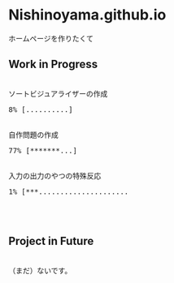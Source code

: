 # Nishinoyama.github.io
ホームページを作りたくて

<h2>Work in Progress</h2><br>
ソートビジュアライザーの作成 <pre>8% [..........]</pre> <br>
自作問題の作成 <pre>77% [*******...]</pre> <br>
入力の出力のやつの特殊反応 <pre>1% [***.....................</pre> <br>

<br>
<h2>Project in Future</h2><br>
（まだ）ないです。